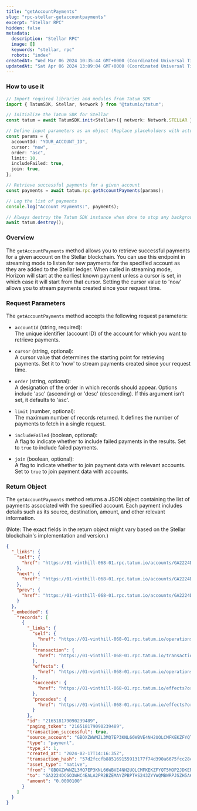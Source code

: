 ```yaml
---
title: "getAccountPayments"
slug: "rpc-stellar-getaccountpayments"
excerpt: "Stellar RPC"
hidden: false
metadata: 
  description: "Stellar RPC"
  image: []
  keywords: "stellar, rpc"
  robots: "index"
createdAt: "Wed Mar 06 2024 10:35:44 GMT+0000 (Coordinated Universal Time)"
updatedAt: "Sat Apr 06 2024 13:09:04 GMT+0000 (Coordinated Universal Time)"
---
```




### How to use it

```typescript
// Import required libraries and modules from Tatum SDK
import { TatumSDK, Stellar, Network } from "@tatumio/tatum";

// Initialize the Tatum SDK for Stellar
const tatum = await TatumSDK.init<Stellar>({ network: Network.STELLAR });

// Define input parameters as an object (Replace placeholders with actual values and remove redundant)
const params = {
  accountId: "YOUR_ACCOUNT_ID",
  cursor: "now",
  order: "asc",
  limit: 10,
  includeFailed: true,
  join: true,
};

// Retrieve successful payments for a given account
const payments = await tatum.rpc.getAccountPayments(params);

// Log the list of payments
console.log("Account Payments:", payments);

// Always destroy the Tatum SDK instance when done to stop any background processes
await tatum.destroy();
```

### Overview

The `getAccountPayments` method allows you to retrieve successful payments for a given account on the Stellar blockchain. You can use this endpoint in streaming mode to listen for new payments for the specified account as they are added to the Stellar ledger. When called in streaming mode, Horizon will start at the earliest known payment unless a cursor is set, in which case it will start from that cursor. Setting the cursor value to 'now' allows you to stream payments created since your request time.

### Request Parameters

The `getAccountPayments` method accepts the following request parameters:

- `accountId` (string, required):  
  The unique identifier (account ID) of the account for which you want to retrieve payments.

- `cursor` (string, optional):  
  A cursor value that determines the starting point for retrieving payments. Set it to 'now' to stream payments created since your request time.

- `order` (string, optional):  
  A designation of the order in which records should appear. Options include 'asc' (ascending) or 'desc' (descending). If this argument isn’t set, it defaults to 'asc'.

- `limit` (number, optional):  
  The maximum number of records returned. It defines the number of payments to fetch in a single request.

- `includeFailed` (boolean, optional):  
  A flag to indicate whether to include failed payments in the results. Set to `true` to include failed payments.

- `join` (boolean, optional):  
  A flag to indicate whether to join payment data with relevant accounts. Set to `true` to join payment data with accounts.

### Return Object

The `getAccountPayments` method returns a JSON object containing the list of payments associated with the specified account. Each payment includes details such as its source, destination, amount, and other relevant information.

(Note: The exact fields in the return object might vary based on the Stellar blockchain's implementation and version.)

```json
{
  "_links": {
    "self": {
      "href": "https://01-vinthill-068-01.rpc.tatum.io/accounts/GA2224DCGO3WHC4EALA2PR2BZEMAYZPBPTHS243ZYYWQMBWRPJSZH5A6/payments?cursor=&limit=10&order=asc"
    },
    "next": {
      "href": "https://01-vinthill-068-01.rpc.tatum.io/accounts/GA2224DCGO3WHC4EALA2PR2BZEMAYZPBPTHS243ZYYWQMBWRPJSZH5A6/payments?cursor=216532408316960769&limit=10&order=asc"
    },
    "prev": {
      "href": "https://01-vinthill-068-01.rpc.tatum.io/accounts/GA2224DCGO3WHC4EALA2PR2BZEMAYZPBPTHS243ZYYWQMBWRPJSZH5A6/payments?cursor=216518179090239489&limit=10&order=desc"
    }
  },
  "_embedded": {
    "records": [
      {
        "_links": {
          "self": {
            "href": "https://01-vinthill-068-01.rpc.tatum.io/operations/216518179090239489"
          },
          "transaction": {
            "href": "https://01-vinthill-068-01.rpc.tatum.io/transactions/57d2fccfb885169155913177f74d390a6675fcc28ccab529b8848cfcb1882435"
          },
          "effects": {
            "href": "https://01-vinthill-068-01.rpc.tatum.io/operations/216518179090239489/effects"
          },
          "succeeds": {
            "href": "https://01-vinthill-068-01.rpc.tatum.io/effects?order=desc&cursor=216518179090239489"
          },
          "precedes": {
            "href": "https://01-vinthill-068-01.rpc.tatum.io/effects?order=asc&cursor=216518179090239489"
          }
        },
        "id": "216518179090239489",
        "paging_token": "216518179090239489",
        "transaction_successful": true,
        "source_account": "GBOXZWWNZL3MQ7EP3KNL66WBVE4NH2UOLCMFKEKZFYQT5MOP2JDKENIZ",
        "type": "payment",
        "type_i": 1,
        "created_at": "2024-02-17T14:16:35Z",
        "transaction_hash": "57d2fccfb885169155913177f74d390a6675fcc28ccab529b8848cfcb1882435",
        "asset_type": "native",
        "from": "GBOXZWWNZL3MQ7EP3KNL66WBVE4NH2UOLCMFKEKZFYQT5MOP2JDKENIZ",
        "to": "GA2224DCGO3WHC4EALA2PR2BZEMAYZPBPTHS243ZYYWQMBWRPJSZH5A6",
        "amount": "0.0000100"
      }
    ]
  }
}
```
